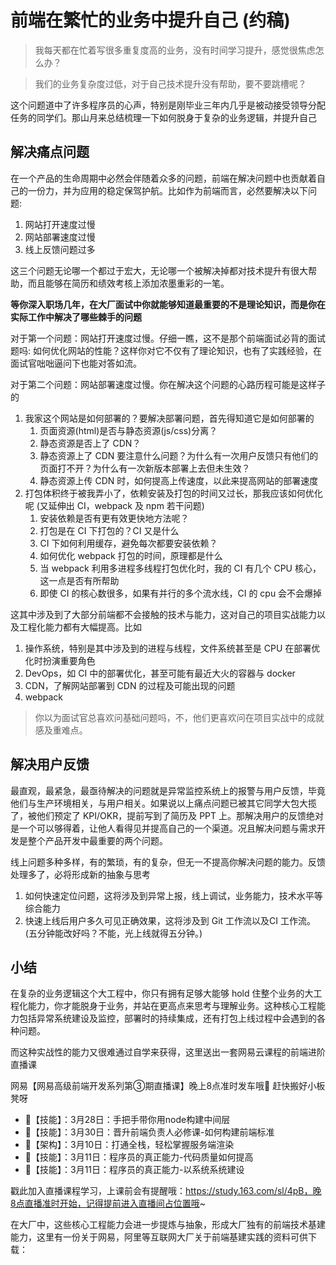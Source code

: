 # 前端在繁忙的业务中提升自己 (约稿)

> 我每天都在忙着写很多重复度高的业务，没有时间学习提升，感觉很焦虑怎么办？

> 我们的业务复杂度过低，对于自己技术提升没有帮助，要不要跳槽呢？

这个问题道中了许多程序员的心声，特别是刚毕业三年内几乎是被动接受领导分配任务的同学们。那山月来总结梳理一下如何脱身于复杂的业务逻辑，并提升自己

## 解决痛点问题

在一个产品的生命周期中必然会伴随着众多的问题，前端在解决问题中也贡献着自己的一份力，并为应用的稳定保驾护航。比如作为前端而言，必然要解决以下问题:

1. 网站打开速度过慢
1. 网站部署速度过慢
1. 线上反馈问题过多

这三个问题无论哪一个都过于宏大，无论哪一个被解决掉都对技术提升有很大帮助，而且能够在简历和绩效考核上添加浓墨重彩的一笔。

**等你深入职场几年，在大厂面试中你就能够知道最重要的不是理论知识，而是你在实际工作中解决了哪些棘手的问题**

对于第一个问题：网站打开速度过慢。仔细一瞧，这不是那个前端面试必背的面试题吗: 如何优化网站的性能？这样你对它不仅有了理论知识，也有了实践经验，在面试官咄咄逼问下也能对答如流。

对于第二个问题：网站部署速度过慢。你在解决这个问题的心路历程可能是这样子的

1. 我家这个网站是如何部署的？要解决部署问题，首先得知道它是如何部署的
    1. 页面资源(html)是否与静态资源(js/css)分离？
    1. 静态资源是否上了 CDN？
    1. 静态资源上了 CDN 要注意什么问题？为什么有一次用户反馈只有他们的页面打不开？为什么有一次新版本部署上去但未生效？
    1. 静态资源上传 CDN 时，如何提高上传速度，以此来提高网站的部署速度
1. 打包体积终于被我弄小了，依赖安装及打包的时间又过长，那我应该如何优化呢 (又延伸出 CI，webpack 及 npm 若干问题)
    1. 安装依赖是否有更有效更快地方法呢？
    1. 打包是在 CI 下打包的？CI 又是什么
    1. CI 下如何利用缓存，避免每次都要安装依赖？
    1. 如何优化 webpack 打包的时间，原理都是什么
    1. 当 webpack 利用多进程多线程打包优化时，我的 CI 有几个 CPU 核心，这一点是否有所帮助
    1. 即使 CI 的核心数很多，如果有并行的多个流水线，CI 的 cpu 会不会爆掉

这其中涉及到了大部分前端都不会接触的技术与能力，这对自己的项目实战能力以及工程化能力都有大幅提高。比如

1. 操作系统，特别是其中涉及到的进程与线程，文件系统甚至是 CPU 在部署优化时扮演重要角色
1. DevOps，如 CI 中的部署优化，甚至可能有最近大火的容器与 docker
1. CDN，了解网站部署到 CDN 的过程及可能出现的问题
1. webpack

> 你以为面试官总喜欢问基础问题吗，不，他们更喜欢问在项目实战中的成就感及重难点。

## 解决用户反馈

最直观，最紧急，最亟待解决的问题就是异常监控系统上的报警与用户反馈，毕竟他们与生产环境相关，与用户相关。如果说以上痛点问题已被其它同学大包大揽了，被他们预定了 KPI/OKR，提前写到了简历及 PPT 上。那解决用户的反馈绝对是一个可以够得着，让他人看得见并提高自己的一个渠道。况且解决问题与需求开发是整个产品开发中最重要的两个问题。

线上问题多种多样，有的繁琐，有的复杂，但无一不提高你解决问题的能力。反馈处理多了，必将形成新的抽象与思考

1. 如何快速定位问题，这将涉及到异常上报，线上调试，业务能力，技术水平等综合能力
1. 快速上线后用户多久可见正确效果，这将涉及到 Git 工作流以及CI 工作流。(五分钟能改好吗？不能，光上线就得五分钟。)

## 小结

在复杂的业务逻辑这个大工程中，你只有拥有足够大能够 hold 住整个业务的大工程化能力，你才能脱身于业务，并站在更高点来思考与理解业务。这种核心工程能力包括异常系统建设及监控，部署时的持续集成，还有打包上线过程中会遇到的各种问题。

而这种实战性的能力又很难通过自学来获得，这里送出一套网易云课程的前端进阶直播课

网易【网易高级前端开发系列第③期直播课】晚上8点准时发车哦🚄
赶快搬好小板凳呀

+ 🍭【技能】：3月28日：手把手带你用node构建中间层
+ 🍭【技能】：3月30日：晋升前端负责人必修课-如何构建前端标准
+ 🍭【架构】：3月10日：打通全栈，轻松掌握服务端渲染
+ 🍭【技能】：3月11日：程序员的真正能力-代码质量如何提高
+ 🍭【技能】：3月11日：程序员的真正能力-以系统系统建设

戳此加入直播课程学习，上课前会有提醒哦：https://study.163.com/sl/4pB，晚8点直播准时开始，记得提前进入直播间占位置哦~

在大厂中，这些核心工程能力会进一步提炼与抽象，形成大厂独有的前端技术基建能力，这里有一份关于网易，阿里等互联网大厂关于前端基建实践的资料可供下载：

